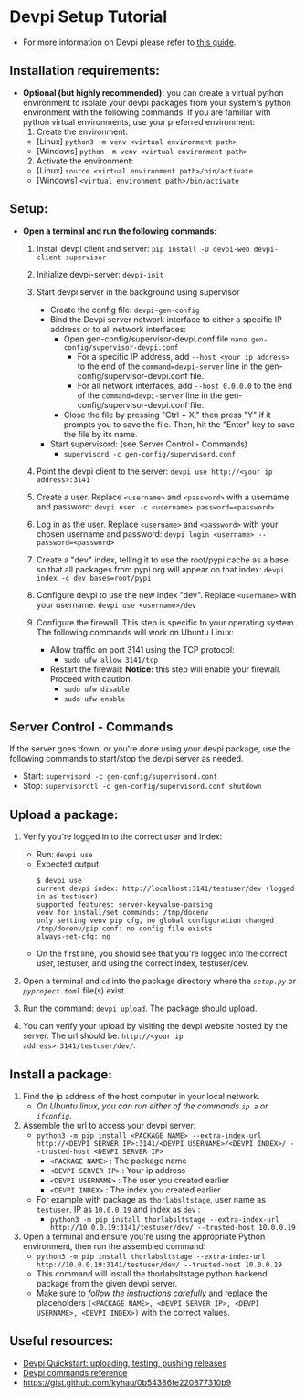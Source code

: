 
# Devpi Setup Tutorial
* For more information on Devpi please refer to [this guide](https://devpi.net/docs/devpi/devpi/stable/+doc/quickstart-releaseprocess.html).

## Installation requirements:
* **Optional (but highly recommended):** you can create a virtual python environment to isolate your devpi packages from your system's python environment with the following commands. If you are familiar with python virtual environments, use your preferred environment:
    1. Create the environment: 
     * [Linux] `python3 -m venv <virtual environment path>`
     * [Windows] `python -m venv <virtual environment path>`
    2. Activate the environment: 
     * [Linux] `source <virtual environment path>/bin/activate`
     * [Windows] `<virtual environment path>/bin/activate`

## Setup:
* **Open a terminal and run the following commands:**
    1. Install devpi client and server:
    `pip install -U devpi-web devpi-client supervisor`
    2. Initialize devpi-server:
    `devpi-init`
    3. Start devpi server in the background using supervisor 
        * Create the config file: 
        `devpi-gen-config`
        * Bind the Devpi server network interface to either a specific IP address or to all network interfaces:
            - Open gen-config/supervisor-devpi.conf file `nano gen-config/supervisor-devpi.conf`
                * For a specific IP address, add `--host <your ip address>` to the end of the `command=devpi-server` line in the gen-config/supervisor-devpi.conf file.
                * For all network interfaces, add `--host 0.0.0.0` to the end of the `command=devpi-server` line in the gen-config/supervisor-devpi.conf file.
            - Close the file by pressing "Ctrl + X," then press "Y" if it prompts you to save the file. Then, hit the "Enter" key to save the file by its name. 
        * Start supervisord: (see Server Control - Commands)
            - `supervisord -c gen-config/supervisord.conf`
            
    4. Point the devpi client to the server: 
    `devpi use http://<your ip address>:3141`
    
    5. Create a user. Replace `<username>` and `<password>` with a username and password: 
    `devpi user -c <username> password=<password>`
        
    6. Log in as the user. Replace `<username>` and `<password>` with your chosen username and password:
    `devpi login <username> --password=<password>`
        
    7. Create a "dev" index, telling it to use the root/pypi cache as a base so that all packages from pypi.org will appear on that index:
    `devpi index -c dev bases=root/pypi`
      
    8. Configure devpi to use the new index "dev". Replace `<username>` with your username: 
    `devpi use <username>/dev`
  
    9. Configure the firewall. This step is specific to your operating system. The following commands will work on Ubuntu Linux:
        * Allow traffic on port 3141 using the TCP protocol:
            - `sudo ufw allow 3141/tcp`
        * Restart the firewall:
            **Notice:** this step will enable your firewall. Proceed with caution.
            - `sudo ufw disable`
            - `sudo ufw enable`

## Server Control - Commands
If the server goes down, or you're done using your devpi package, use the
following commands to start/stop the devpi server as needed.
* Start: `supervisord -c gen-config/supervisord.conf`
* Stop: `supervisorctl -c gen-config/supervisord.conf shutdown`
## Upload a package:
1. Verify you're logged in to the correct user and index: 
    * Run: `devpi use`
    * Expected output:
        ```
        $ devpi use
        current devpi index: http://localhost:3141/testuser/dev (logged in as testuser)
        supported features: server-keyvalue-parsing
        venv for install/set commands: /tmp/docenv
        only setting venv pip cfg, no global configuration changed
        /tmp/docenv/pip.conf: no config file exists
        always-set-cfg: no
        ```
    * On the first line, you should see that you're logged into the correct user, testuser, and using the correct index, testuser/dev.

2. Open a terminal and `cd` into the package directory where the *`setup.py`* or *`pyproject.toml`* file(s) exist.
3. Run the command: `devpi upload`. The package should upload.
4. You can verify your upload by visiting the devpi website hosted by the server. The url should be: `http://<your ip address>:3141/testuser/dev/`.

## Install a package:
1. Find the ip address of the host computer in your local network. 
    * *On Ubuntu linux, you can run either of the commands `ip a` or `ifconfig`*.
2. Assemble the url to access your devpi server:
    * `python3 -m pip install <PACKAGE NAME> --extra-index-url http://<DEVPI SERVER IP>:3141/<DEVPI USERNAME>/<DEVPI INDEX>/ --trusted-host <DEVPI SERVER IP>`
        * `<PACKAGE NAME>` : The package name 
        * `<DEVPI SERVER IP>` : Your ip address
        * `<DEVPI USERNAME>` : The user you created earlier
        * `<DEVPI INDEX>` : The index you created earlier
    * For example with package as `thorlabsltstage`, user name as `testuser`, IP as `10.0.0.19` and index as `dev` : 
        - `python3 -m pip install thorlabsltstage --extra-index-url http://10.0.0.19:3141/testuser/dev/ --trusted-host 10.0.0.19`
3. Open a terminal and ensure you're using the appropriate Python environment, then run the assembled command:
    * `python3 -m pip install thorlabsltstage --extra-index-url http://10.0.0.19:3141/testuser/dev/ --trusted-host 10.0.0.19`
    * This command will install the thorlabsltstage python backend package from the given devpi server.
    * Make sure to *follow the instructions carefully* and replace the placeholders `(<PACKAGE NAME>, <DEVPI SERVER IP>, <DEVPI USERNAME>, <DEVPI INDEX>)` with the correct values.
    <!-- * If PyCall.jl does not build without erroring, you may have to install the thorlabsltstage python package into the path specified in PyCall.jl by adding the option `python3 -m pip install --target <path to PyCall environment>`. -->
## Useful resources:
* [Devpi Quickstart: uploading, testing, pushing releases](https://devpi.net/docs/devpi/devpi/stable/+doc/quickstart-releaseprocess.html)
* [Devpi commands reference](https://devpi.net/docs/devpi/devpi/stable/+doc/userman/devpi_commands.html#devpi-command-reference-server)
* https://gist.github.com/kyhau/0b54386fe220877310b9